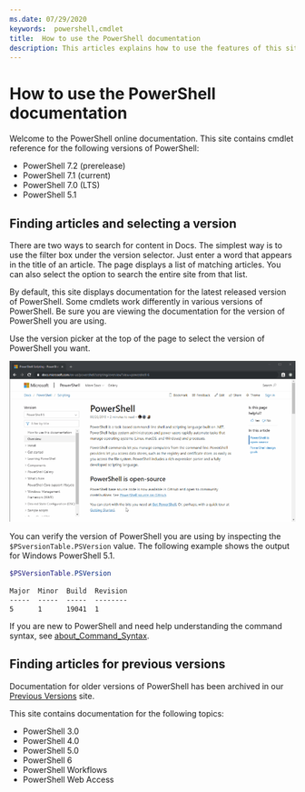 ```yaml
---
ms.date: 07/29/2020
keywords:  powershell,cmdlet
title:  How to use the PowerShell documentation
description: This articles explains how to use the features of this site including search filtering and version selection.
---
```

# How to use the PowerShell documentation

Welcome to the PowerShell online documentation. This site contains cmdlet reference for the
following versions of PowerShell:

- PowerShell 7.2 (prerelease)
- PowerShell 7.1 (current)
- PowerShell 7.0 (LTS)
- PowerShell 5.1

## Finding articles and selecting a version

There are two ways to search for content in Docs. The simplest way is to use the filter box under
the version selector. Just enter a word that appears in the title of an article. The page displays
a list of matching articles. You can also select the option to search the entire site from that
list.

By default, this site displays documentation for the latest released version of PowerShell. Some
cmdlets work differently in various versions of PowerShell. Be sure you are viewing the
documentation for the version of PowerShell you are using.

Use the version picker at the top of the page to select the version of PowerShell you want.

![Using the version picker](media/how-to-use-docs/version-search.gif)

You can verify the version of PowerShell you are using by inspecting the `$PSversionTable.PSVersion`
value. The following example shows the output for Windows PowerShell 5.1.

```powershell
$PSVersionTable.PSVersion
```

```Output
Major  Minor  Build  Revision
-----  -----  -----  --------
5      1      19041  1
```

If you are new to PowerShell and need help understanding the command syntax, see
[about_Command_Syntax](/powershell/module/microsoft.powershell.core/about/about_command_syntax).

## Finding articles for previous versions

Documentation for older versions of PowerShell has been archived in our
[Previous Versions](https://aka.ms/PSLegacyDocs) site.

This site contains documentation for the following topics:

- PowerShell 3.0
- PowerShell 4.0
- PowerShell 5.0
- PowerShell 6
- PowerShell Workflows
- PowerShell Web Access
